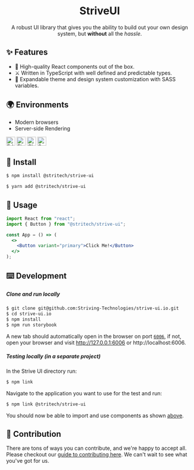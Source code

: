<h1 align="center">StriveUI</h1>

<div align="center">

A robust UI library that gives you the ability to build out your own design system, but **without** all the _hassle_.

</div>

## ✨ Features

- 🎁 High-quality React components out of the box.
- ⚔️ Written in TypeScript with well defined and predictable types.
- 🎨 Expandable theme and design system customization with SASS variables.

## 🌍 Environments

- Modern browsers
- Server-side Rendering

[<img src="https://raw.githubusercontent.com/alrra/browser-logos/master/src/edge/edge_48x48.png" alt="Edge" width="24px" height="24px" />](http://godban.github.io/browsers-support-badges/)
[<img src="https://raw.githubusercontent.com/alrra/browser-logos/master/src/firefox/firefox_48x48.png" alt="Firefox" width="24px" height="24px" />](http://godban.github.io/browsers-support-badges/)
[<img src="https://raw.githubusercontent.com/alrra/browser-logos/master/src/chrome/chrome_48x48.png" alt="Chrome" width="24px" height="24px" />](http://godban.github.io/browsers-support-badges/)
[<img src="https://raw.githubusercontent.com/alrra/browser-logos/master/src/safari/safari_48x48.png" alt="Safari" width="24px" height="24px" />](http://godban.github.io/browsers-support-badges/)

## 🎁 Install

```bash
$ npm install @stritech/strive-ui
```

```bash
$ yarn add @stritech/strive-ui
```

## 🔨 Usage

```jsx
import React from "react";
import { Button } from "@stritech/strive-ui";

const App = () => (
  <>
    <Button variant="primary">Click Me!</Button>
  </>
);
```

## ⌨️ Development

##### Clone and run locally

```bash
$ git clone git@github.com:Striving-Technologies/strive-ui.io.git
$ cd strive-ui.io
$ npm install
$ npm run storybook
```

A new tab should automatically open in the browser on port [`6006`](http://localhost:6006), if not,
open your browser and visit http://127.0.0.1:6006 or http://localhost:6006.

##### Testing locally (in a separate project)

In the Strive UI directory run:

```bash
$ npm link
```

Navigate to the application you want to use for the test and run:

```bash
$ npm link @stritech/strive-ui
```

You should now be able to import and use components as shown [above](#-usage).

## 🤝 Contribution

There are tons of ways you can contribute, and we're happy to accept all. Please checkout our [guide to contributing here](https://github.com/Striving-Technologies/strive-ui.io/blob/main/.github/contributing.md). We can't wait to see what you've got for us.
